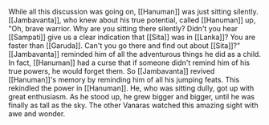 While all this discussion was going on, [[Hanuman]] was just sitting silently. [[Jambavanta]], who knew about his true potential, called [[Hanuman]] up, "Oh, brave warrior. Why are you sitting there silently? Didn't you hear [[Sampati]] give us a clear indication that [[Sita]] was in [[Lanka]]? You are faster than [[Garuda]]. Can't you go there and find out about [[Sita]]?" [[Jambavanta]] reminded him of all the adventurous things he did as a child. In fact, [[Hanuman]] had a curse that if someone didn't remind him of his true powers, he would forget them. So [[Jambavanta]] revived [[Hanuman]]'s memory by reminding him of all his jumping feats. This rekindled the power in [[Hanuman]]. He, who was sitting dully, got up with great enthusiasm. As he stood up, he grew bigger and bigger, until he was finally as tall as the sky. The other Vanaras watched this amazing sight with awe and wonder.